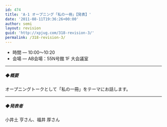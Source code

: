 ```yaml
---
id: 474
title: 'A-1 オープニング「私の一冊」【発表】'
date: '2011-08-11T19:36:26+00:00'
author: semi
layout: revision
guid: 'http://xpjug.com/318-revision-3/'
permalink: /318-revision-3/
---
```


- 時間 — 10:00～10:20
- 会場 — AB会場：55N号館 1F 大会議室

---

##### ◆概要

オープニングトークとして「私の一冊」をテーマにお話します。

---

##### ◆発表者

小井土 亨さん、福井 厚さん
